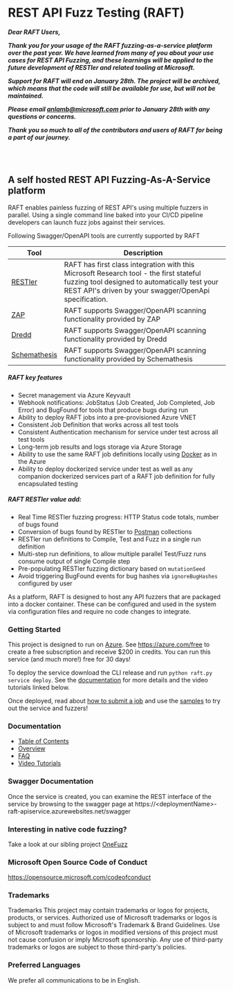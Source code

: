 # REST API Fuzz Testing (RAFT)

<b><i>Dear RAFT Users,
<br>

Thank you for your usage of the RAFT fuzzing-as-a-service platform over the past year.  We have learned from many of you about your use cases for REST API Fuzzing, and these learnings will be applied to the future development of RESTler and related tooling at Microsoft.

Support for RAFT will end on January 28th.  The project will be archived, which means that the code will still be available for use, but will not be maintained.

Please email anlamb@microsoft.com prior to January 28th with any questions or concerns.

Thank you so much to all of the contributors and users of RAFT for being a part of our journey.
</i></b>

<br>
<br>



## A self hosted REST API Fuzzing-As-A-Service platform
RAFT enables painless fuzzing of REST API's using multiple fuzzers in parallel. Using a single command line
baked into your CI/CD pipeline developers can launch fuzz jobs against their services.

Following Swagger/OpenAPI tools are currently supported by RAFT

| Tool     | Description |
|----------|-------------|
| [RESTler](https://github.com/microsoft/restler-fuzzer) | RAFT has first class integration with this Microsoft Research tool - the first stateful fuzzing tool designed to automatically test your REST API's driven by your swagger/OpenApi specification. |
| [ZAP](https://www.zaproxy.org/) | RAFT supports Swagger/OpenAPI scanning functionality provided by ZAP|
| [Dredd](https://github.com/apiaryio/dredd) | RAFT supports Swagger/OpenAPI scanning functionality provided by Dredd|
| [Schemathesis](https://github.com/schemathesis/schemathesis) | RAFT supports Swagger/OpenAPI scanning functionality provided by Schemathesis|

##### RAFT key features
- Secret management via Azure Keyvault
- Webhook notifications: JobStatus (Job Created, Job Completed, Job Error) and BugFound for tools that produce bugs during run
- Ability to deploy RAFT jobs into a pre-provisioned Azure VNET
- Consistent Job Definition that works across all test tools
- Consistent Authentication mechanism for service under test across all test tools
- Long-term job results and logs storage via Azure Storage
- Ability to use the same RAFT job definitions locally using [Docker](https://www.docker.com) as in the Azure
- Ability to deploy dockerized service under test as well as any companion dockerized services part of a RAFT job definition for fully encapsulated testing

##### RAFT RESTler value add:
- Real Time RESTler fuzzing progress: HTTP Status code totals, number of bugs found
- Conversion of bugs found by RESTler to [Postman](https://www.postman.com) collections
- RESTler run definitions to Compile, Test and Fuzz in a single run definition
- Multi-step run definitions, to allow multiple parallel Test/Fuzz runs consume output of single Compile step
- Pre-populating RESTler fuzzing dictionary based on `mutationSeed`
- Avoid triggering BugFound events for bug hashes via `ignoreBugHashes` configured by user

As a platform, RAFT is designed to host any API fuzzers that are packaged into a docker container.
These can be configured and used in the system via configuration files and require no code changes to integrate.

### Getting Started
This project is designed to run on [Azure](https://azure.microsoft.com). See https://azure.com/free to create a free
subscription and receive $200 in credits. You can run this service (and much more!)
free for 30 days!

To deploy the service download the CLI release and run `python raft.py service deploy`. See
the [documentation](docs/how-to-deploy.md) for more details and the video tutorials linked below.

Once deployed, read about [how to submit a job](docs/how-to-submit-a-job.md) and
use the [samples](docs/samples.md) to try out the service and fuzzers!

### Documentation

* [Table of Contents](docs/index.md)
* [Overview](docs/how-it-works)
* [FAQ](docs/faq.md)
* [Video Tutorials](https://www.youtube.com/channel/UCUgE9Mv0GsavLg4I7z0lHVA)

### Swagger Documentation
Once the service is created, you can examine the REST interface of the service by browsing to the swagger page at https://\<deploymentName\>-raft-apiservice.azurewebsites.net/swagger

### Interesting in native code fuzzing?
Take a look at our sibling project [OneFuzz](https://github.com/microsoft/onefuzz)

### Microsoft Open Source Code of Conduct
https://opensource.microsoft.com/codeofconduct

### Trademarks
Trademarks This project may contain trademarks or logos for projects, products, or services. Authorized use of Microsoft trademarks or logos is subject to and must follow Microsoft's Trademark & Brand Guidelines. Use of Microsoft trademarks or logos in modified versions of this project must not cause confusion or imply Microsoft sponsorship. Any use of third-party trademarks or logos are subject to those third-party's policies.

### Preferred Languages

We prefer all communications to be in English.
